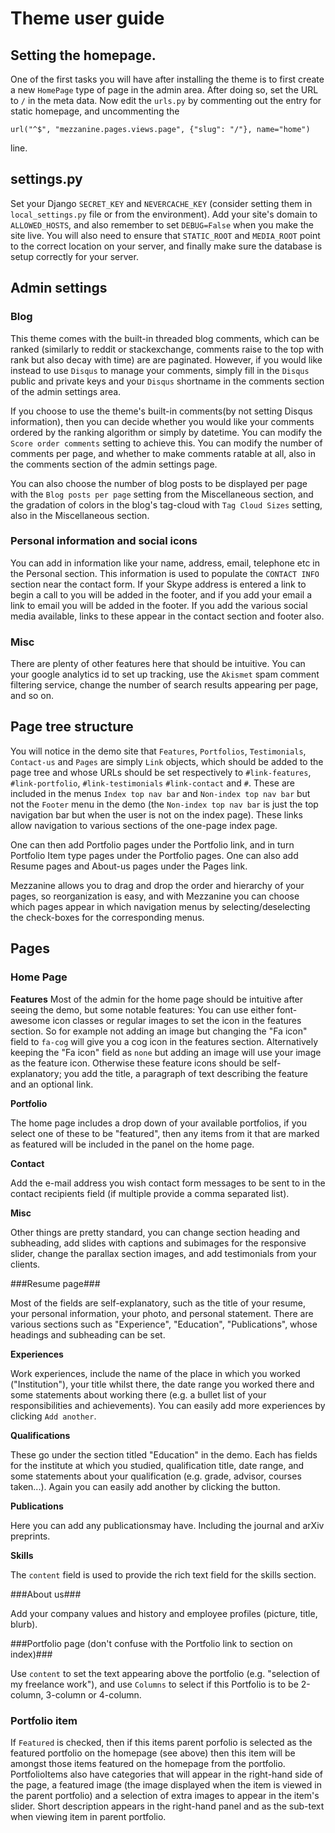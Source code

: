 # Theme user guide #

## Setting the homepage. ##

One of the first tasks you will have after installing the theme is to first create a new `HomePage` type of page in the admin area. After doing so, set the URL to `/` in the meta data. Now edit the `urls.py` by commenting out the entry for static homepage, and uncommenting the

    url("^$", "mezzanine.pages.views.page", {"slug": "/"}, name="home")

line.

## settings.py ##

Set your Django `SECRET_KEY` and `NEVERCACHE_KEY` (consider setting them in `local_settings.py` file or from the environment).  Add your site's domain to `ALLOWED_HOSTS`, and also remember to set `DEBUG=False` when you make the site live. You will also need to ensure that `STATIC_ROOT` and `MEDIA_ROOT` point to the correct location on your server, and finally make sure the database is setup correctly for your server.

## Admin settings ##

### Blog ###

This theme comes with the built-in threaded blog comments, which can be ranked (similarly to reddit or stackexchange, comments raise to the top with rank but also decay with time) are are paginated. However, if you would like instead to use `Disqus` to manage your comments, simply fill in the `Disqus` public and private keys and your `Disqus` shortname in the comments section of the admin settings area. 

If you choose to use the theme's built-in comments(by not setting Disqus information), then you can decide whether you would like your comments ordered by the ranking algorithm or simply by datetime. You can modify the `Score order comments` setting to achieve this. You can modify the number of comments per page, and whether to make comments ratable at all, also in the comments section of the admin settings page.

You can also choose the number of blog posts to be displayed per page with the `Blog posts per page` setting from the Miscellaneous section, and the gradation of colors in the blog's tag-cloud with `Tag Cloud Sizes` setting, also in the Miscellaneous section.

### Personal information and social icons ###

You can add in information like your name, address, email, telephone etc in the Personal section. This information is used to populate the  `CONTACT INFO` section near the contact form. If your Skype address is entered a link to begin a call to you will be added in the footer, and if you add your email a link to email you will be added in the footer. If you add the various social media available, links to these appear in the contact section and footer also.

### Misc ###

There are plenty of other features here that should be intuitive. You can your google analytics id to set up tracking, use the `Akismet` spam comment filtering service, change the number of search results appearing per page, and so on.
 
## Page tree structure 

You will notice in the demo site that `Features`, `Portfolios`, `Testimonials`, `Contact-us` and `Pages` are simply `Link` objects, which should be added to the page tree and whose URLs should be set respectively to `#link-features`, `#link-portfolio`, `#link-testimonials` `#link-contact`  and `#`. These are included in the menus `Index top nav bar` and `Non-index top nav bar` but not the `Footer` menu in the demo (the `Non-index top nav bar` is just the top navigation bar but when the user is not on the index page). These links allow navigation to various sections of the one-page index page. 

One can then add Portfolio pages under the Portfolio link, and in turn Portfolio Item type pages under the Portfolio pages. One can also add Resume pages and About-us pages under the Pages link.

Mezzanine allows you to drag and drop the order and hierarchy of your pages, so reorganization is easy, and with Mezzanine you can choose which pages appear in which navigation menus by selecting/deselecting the check-boxes for the corresponding menus.

## Pages ##

### Home Page ####

**Features**
Most of the admin for the home page should be intuitive after seeing the demo, but some notable features: You can use either font-awesome icon classes or regular images to set the icon in the features section. So for example not adding an image but changing the "Fa icon" field to `fa-cog` will give you a cog icon in the features section. Alternatively keeping the "Fa icon" field as `none` but adding an image will use your image as the feature icon. Otherwise these feature icons should be self-explanatory; you add the title, a paragraph of text describing the feature and an optional link.

**Portfolio**

The home page includes a drop down of your available portfolios, if you select one of these to be "featured", then any items from it that are marked as featured will be included in the panel on the home page.

**Contact**

Add the e-mail address you wish contact form messages to be sent to in the contact recipients field (if multiple provide a comma separated list).

**Misc**

Other things are pretty standard, you can change section heading and subheading, add slides with captions and subimages for the responsive slider, change the parallax section images, and add testimonials from your clients.

###Resume page###

Most of the fields are self-explanatory, such as the title of your resume, your personal information, your photo, and personal statement. There are various sections such as "Experience", "Education", "Publications", whose headings and subheading can be set. 

**Experiences**

Work experiences, include the name of the place in which you worked ("Institution"), your title whilst there, the date range you worked there and some statements about working there (e.g. a bullet list of your responsibilities and achievements). You can easily add more experiences by clicking `Add another`.

**Qualifications**

These go under the section titled "Education" in the demo. Each has fields for the institute at which you studied, qualification title, date range, and some statements about your qualification (e.g. grade, advisor, courses taken...). Again you can easily add another by clicking the button.

**Publications**

Here you can add any publicationsmay have. Including the journal and arXiv preprints.

**Skills**

The `content` field is used to provide the rich text field for the skills section.

###About us###

Add your company values and history and employee profiles (picture, title, blurb).

###Portfolio page (don't confuse with the Portfolio link to section on index)###

Use `content` to set the text appearing above the portfolio (e.g. "selection of my freelance work"), and use `Columns` to select if this Portfolio is to be 2-column, 3-column or 4-column.

### Portfolio item ###

If `Featured` is checked, then if this items parent porfolio is selected as the featured portfolio on the homepage (see above) then this item will be amongst those items featured on the homepage from the portfolio. PortfolioItems also have categories that will appear in the right-hand side of the page, a featured image (the image displayed when the item is viewed in the parent portfolio) and a selection of extra images to appear in the item's slider. Short description appears in the right-hand panel and as the sub-text when viewing item in parent portfolio.

